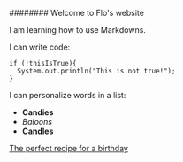 ######## Welcome to Flo's website

I am learning how to use Markdowns. 

I can write code: 

```
if (!thisIsTrue){
  System.out.println("This is not true!");
}
```

I can personalize words in a list:
- **Candies**
- _Baloons_
- **Candles**

[The perfect recipe for a birthday](https://www.allrecipes.com/recipes/1523/holidays-and-events/events-and-gatherings/birthday-parties/) 





